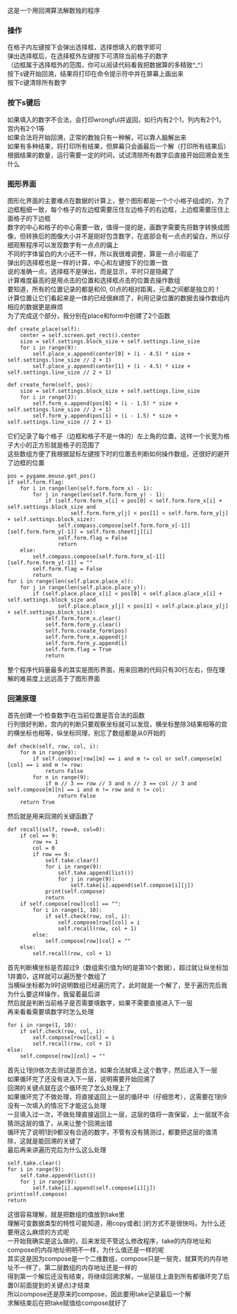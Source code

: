 这是一个用回溯算法解数独的程序
### 操作
在格子内左键按下会弹出选择框，选择想填入的数字即可<br>
弹出选择框后，在选择框外左键按下可清除当前格子的数字<br>
（边框属于选择框外的范围，你可以阅读代码看我把数据算的多精致^_^）<br>
按下s键开始回溯，结果将打印在命令提示符中并在屏幕上画出来<br>
按下c键清除所有数字
### 按下s键后
如果填入的数字不合法，会打印wrongful并返回，如行内有2个1，列内有2个1，宫内有2个1等<br>
如果合法将开始回溯，正常的数独只有一种解，可以靠人脑解出来<br>
如果有多种结果，将打印所有结果，但屏幕只会画最后一个解（打印所有结果后）<br>
根据结果的数量，运行需要一定的时间，试试清除所有数字后直接开始回溯会发生什么
### 图形界面
图形化界面的主要难点在数据的计算上，整个图形都是一个个小格子组成的，为了边框粗细一致，每个格子的左边框需要压住左边格子的右边框，上边框需要压住上面格子的下边框<br>
数字的中心和格子的中心需要一致，值得一提的是，画数字需要先将数字转换成图像，但转换后的图像大小并不是刚好包含数字，在底部会有一点点的留白，所以仔细观察程序可以发现数字有一点点的偏上<br>
不同的字体留白的大小还不一样，所以我很难调整，算是一点小瑕疵了<br>
弹出的选择框也是一样的计算，中心和左键按下的位置一致<br>
说的准确一点，选择框不是弹出，而是显示，平时只是隐藏了<br>
计算难度最高的是用点击的位置和选择框点击的位置去操作数组<br>
要知道，所有的位置记录的都是和(0, 0)点的相对距离，元素之间都是独立的！<br>
计算位置让它们看起来是一体的已经很麻烦了，利用记录位置的数据去操作数组内相应的数据更是麻烦<br>
为了完成这个部分，我分别在place和form中创建了2个函数
```
def create_place(self):
    center = self.screen.get_rect().center
    size = self.settings.block_size + self.settings.line_size
    for i in range(9):
        self.place_x.append(center[0] + (i - 4.5) * size + self.settings.line_size // 2 + 1)
        self.place_y.append(center[1] + (i - 4.5) * size + self.settings.line_size // 2 + 1)
```
```
def create_form(self, pos):
    size = self.settings.block_size + self.settings.line_size
    for i in range(3):
        self.form_x.append(pos[0] + (i - 1.5) * size + self.settings.line_size // 2 + 1)
        self.form_y.append(pos[1] + (i - 1.5) * size + self.settings.line_size // 2 + 1)
```
它们记录了每个格子（边框和格子不是一体的）左上角的位置，这样一个长宽为格子大小的正方形就是格子的范围了<br>
这些数组方便了我根据鼠标左键按下时的位置去判断如何操作数组，还很好的避开了边框的位置
```
pos = pygame.mouse.get_pos()
if self.form.flag:
    for i in range(len(self.form.form_x) - 1):
        for j in range(len(self.form.form_y) - 1):
            if (self.form.form_x[i] < pos[0] < self.form.form_x[i] + self.settings.block_size and
                    self.form.form_y[j] < pos[1] < self.form.form_y[j] + self.settings.block_size):
                self.compass.compose[self.form.form_x[-1]][self.form.form_y[-1]] = self.form.sheet[j][i]
                self.form.flag = False
                return
    else:
        self.compass.compose[self.form.form_x[-1]][self.form.form_y[-1]] = ""
        self.form.flag = False
        return
for i in range(len(self.place.place_x)):
    for j in range(len(self.place.place_y)):
        if (self.place.place_x[i] < pos[0] < self.place.place_x[i] + self.settings.block_size and
                self.place.place_y[j] < pos[1] < self.place.place_y[j] + self.settings.block_size):
            self.form.form_x.clear()
            self.form.form_y.clear()
            self.form.create_form(pos)
            self.form.form_x.append(j)
            self.form.form_y.append(i)
            self.form.flag = True
            return
```
整个程序代码量最多的其实是图形界面，用来回溯的代码只有30行左右，但在理解的难易度上远远高于了图形界面
### 回溯原理
首先创建一个检查数字i在当前位置是否合法的函数<br>
行列很好判断，宫内的判断只要观察坐标就可以发现，横坐标整除3结果相等的宫的横坐标也相等，纵坐标同理，别忘了数组都是从0开始的
```
def check(self, row, col, i):
    for m in range(9):
        if self.compose[row][m] == i and m != col or self.compose[m][col] == i and m != row:
            return False
        for n in range(9):
            if m // 3 == row // 3 and n // 3 == col // 3 and self.compose[m][n] == i and m != row and n != col:
                return False
    return True
```
然后就是用来回溯的关键函数了
```
def recall(self, row=0, col=0):
    if col == 9:
        row += 1
        col = 0
        if row == 9:
            self.take.clear()
            for i in range(9):
                self.take.append(list())
                for j in range(9):
                    self.take[i].append(self.compose[i][j])
            print(self.compose)
            return
    if self.compose[row][col] == "":
        for i in range(1, 10):
            if self.check(row, col, i):
                self.compose[row][col] = i
                self.recall(row, col + 1)
        else:
            self.compose[row][col] = ""
    else:
        self.recall(row, col + 1)
```
首先判断横坐标是否超过9（数组索引值为9的是第10个数据），超过就让纵坐标加1并置0，这样就可以遍历整个数组了<br>
当横纵坐标都为9时说明数组已经遍历完了，此时就是一个解了，至于遍历完后我为什么要这样操作，我留着最后讲<br>
然后就是判断当前格子是否需要填数字，如果不需要直接进入下一层<br>
再来看看需要填数字时怎么处理
```
for i in range(1, 10):
    if self.check(row, col, i):
        self.compose[row][col] = i
        self.recall(row, col + 1)
else:
    self.compose[row][col] = ""
```
首先让1到9依次去测试是否合法，如果合法就填上这个数字，然后进入下一层<br>
如果循环完了还没有进入下一层，说明需要开始回溯了<br>
回溯的关键点就在这个循环完了怎么处理上了<br>
如果循环完了不做处理，将直接返回上一层的循环中（仔细思考），这需要在1到9没有一次填入的情况下才能这么处理<br>
一旦填入过一次，不做处理直接返回上一层，这层的值将一直保留，上一层就不会猜测这层的值了，从来让整个回溯出错<br>
循环完了说明1到9都没有合适的数字，不管有没有猜测过，都要把这层的值清除，这就是能回溯的关键了<br>
最后再来讲遍历完后为什么这么处理
```
self.take.clear()
for i in range(9):
    self.take.append(list())
    for j in range(9):
        self.take[i].append(self.compose[i][j])
print(self.compose)
return
```
这很容易理解，就是把数组的值放到take里<br>
理解可变数据类型的特性可能知道，用copy或者[:]的方式不是很快吗，为什么还要用这么麻烦的方式呢<br>
一开始我确实是这么做的，后来发现不管这么修改程序，take的内存地址和compose的内存地址明明不一样，为什么值还是一样的呢<br>
其实这是因为compose是一个二维数组，compose只是一层壳，就算壳的内存地址不一样了，第二层数组的内存地址还是一样的<br>
得到第一个解后还没有结束，将继续回溯求解，一层层往上直到所有都循环完了后置0(前面提到的关键点)才结束<br>
所以compose还是原来的compose，因此要用take记录最后一个解<br>
求解结束后在把take赋值给compose就好了